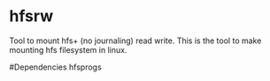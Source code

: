 # hfsrw
Tool to mount hfs+ (no journaling) read write.
This is the tool to make mounting hfs filesystem in linux.

#Dependencies
hfsprogs
